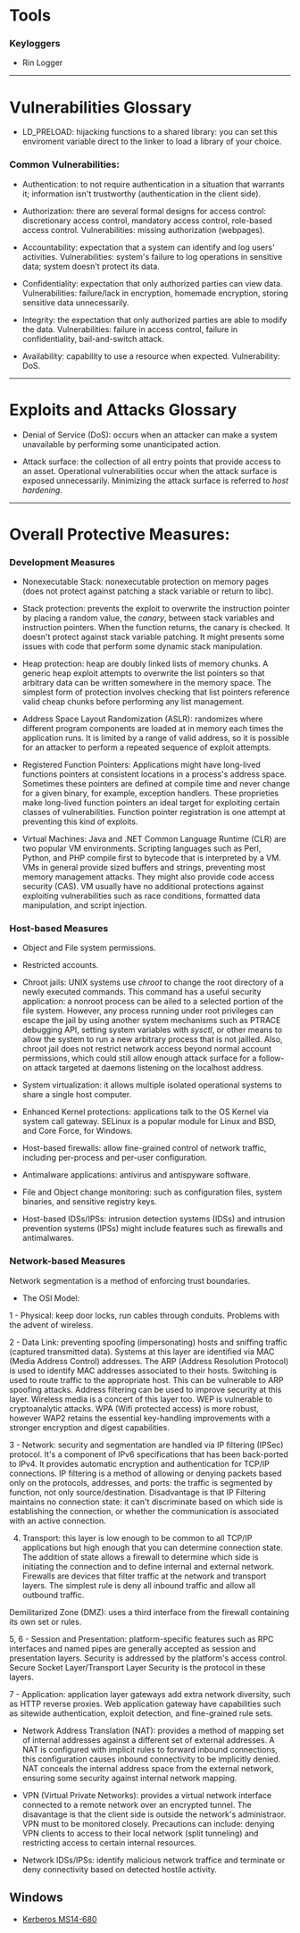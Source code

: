 
# Tools

### Keyloggers
* Rin Logger


---



# Vulnerabilities Glossary

* LD_PRELOAD: hijacking functions to a shared library: you can set this enviroment variable direct to the linker to load a library of your choice.

### Common Vulnerabilities:

* Authentication: to not require authentication in a situation that warrants it; information isn't trustworthy (authentication in the client side).

* Authorization: there are several formal designs for access control: discretionary access control, mandatory access control, role-based access control. Vulnerabilities: missing authorization (webpages).

* Accountability: expectation that a system can identify and log users' activities. Vulnerabilities:  system's failure to log operations in sensitive data; system doesn't protect its data.

* Confidentiality: expectation that only authorized parties can view data. Vulnerabilities: failure/lack in encryption, homemade encryption, storing sensitive data unnecessarily.

* Integrity: the expectation that only authorized parties are able to modify the data. Vulnerabilities: failure in access control, failure in confidentiality, bail-and-switch attack.

* Availability: capability to use a resource when expected. Vulnerability: DoS.







---

# Exploits and Attacks Glossary

* Denial of Service (DoS): occurs when an attacker can make a system unavailable by performing some unanticipated action.

* Attack surface: the collection of all entry points that provide access to an asset. Operational vulnerabilities occur when the attack surface is exposed unnecessarily. Minimizing the attack surface is referred to *host hardening*.


---

# Overall Protective Measures:

### Development Measures

* Nonexecutable Stack: nonexecutable protection on memory pages (does not protect against patching a stack variable or return to libc).

* Stack protection: prevents the exploit to overwrite the instruction pointer by placing a random value, the *canary*, between stack variables and instruction pointers. When the function returns, the canary is checked. It doesn't protect against stack variable patching. It might presents some issues with code that perform some dynamic stack manipulation.

* Heap protection: heap are doubly linked lists of memory chunks. A generic heap exploit attempts to overwrite the list pointers so that arbitrary data can be written somewhere in the memory space. The simplest form of protection involves checking that list pointers reference valid cheap chunks before performing any list management.

* Address Space Layout Randomization (ASLR): randomizes where different program components are loaded at in memory each times the application runs. It is limited by a range of valid address, so it is possible for an attacker to perform a repeated sequence of exploit attempts.

* Registered Function Pointers: Applications might have long-lived functions pointers at consistent locations in a process's address space. Sometimes these pointers are defined at compile time and never change for a given binary, for example, exception handlers. These proprieties make long-lived function pointers an ideal target for exploiting certain classes of vulnerabilities. Function pointer registration is one attempt at preventing this kind of exploits.

* Virtual Machines: Java and .NET Common Language Runtime (CLR) are two popular VM environments. Scripting languages such as Perl, Python, and PHP compile first to bytecode that is interpreted by a VM. VMs in general provide sized buffers and strings, preventing most memory management attacks. They might also provide code access security (CAS). VM usually have no additional protections against exploiting vulnerabilities such as race conditions, formatted data manipulation, and script injection.

### Host-based Measures

* Object and File system permissions.

* Restricted accounts.

* Chroot jails: UNIX systems use *chroot* to change the root directory of a newly executed commands. This command has a useful security application: a nonroot process can be ailed to a selected portion of the file system. However, any process running under root privileges can escape the jail by using another system mechanisms such as PTRACE debugging API, setting system variables with *sysctl*, or other means to allow the system to run a new arbitrary process that is not jailled. Also, chroot jail does not restrict network access beyond normal account permissions, which could still allow enough attack surface for a follow-on attack targeted at daemons listening on the localhost address.

* System virtualization: it allows multiple isolated operational systems to share a single host computer.

* Enhanced Kernel protections: applications talk to the OS Kernel via system call gateway. SELinux is a popular module for Linux and BSD, and Core Force, for Windows.

* Host-based firewalls: allow fine-grained control of network traffic, including per-process and per-user configuration.

* Antimalware applications: antivirus and antispyware software.

* File and Object change monitoring:  such as configuration files, system binaries, and sensitive registry keys.

* Host-based IDSs/IPSs: intrusion detection systems (IDSs) and intrusion prevention systems (IPSs) might include features such as firewalls and antimalwares.


### Network-based Measures

Network segmentation is a method of enforcing trust boundaries.

* The OSI Model:

1 - Physical: keep door locks, run cables through conduits. Problems with the advent of wireless.

2 - Data Link: preventing spoofing (impersonating) hosts and sniffing traffic (captured transmitted data). Systems at this layer are identified via MAC (Media Address Control) addresses. The ARP (Address Resolution Protocol) is used to identify MAC addresses associated to their hosts. Switching is used to route traffic to the appropriate host. This can be vulnerable to ARP spoofing attacks. Address filtering can be used to improve security at this layer. Wireless media is a concert of this layer too. WEP is vulnerable to cryptoanalytic attacks. WPA (Wifi protected access) is more robust, however WAP2 retains the essential key-handling improvements with a stronger encryption and digest capabilities.

3 - Network: security and segmentation are handled via IP filtering (IPSec) protocol.  It's a component of IPv6 specifications that has been back-ported to IPv4. It provides automatic encryption and authentication for TCP/IP connections. IP filtering is a method of allowing or denying packets based only on the protocols, addresses, and ports: the traffic is segmented by function, not only source/destination. Disadvantage is that IP Filtering maintains no connection state: it can't discriminate based on which side is establishing the connection, or whether the communication is associated with an active connection.

4. Transport: this layer is low enough to be common to all TCP/IP applications but high enough that you can determine connection state. The addition of state allows a firewall to determine  which side is initiating the connection and to define internal and external network. Firewalls are devices that filter traffic at the network and transport layers. The simplest rule is deny all inbound traffic and allow all outbound traffic.

Demilitarized Zone (DMZ): uses a third interface from the firewall containing its own set or rules.

5, 6 - Session and Presentation: platform-specific features such as RPC interfaces and named pipes are generally accepted as session and presentation layers. Security is addressed by the platform's access control. Secure Socket Layer/Transport Layer Security is the protocol in these layers.

7 - Application: application layer gateways add extra network diversity, such as HTTP reverse proxies. Web application gateway have capabilities such as sitewide authentication, exploit detection, and fine-grained rule sets.


* Network Address Translation (NAT): provides a method of mapping set of internal addresses against a different set of external addresses. A NAT is configured with implicit rules to forward inbound connections, this configuration causes inbound connectivity to be implicitly denied. NAT conceals the internal address space from the external network, ensuring some security against internal network mapping.

* VPN (Virtual Private Networks): provides a virtual network interface connected to a remote network over an encrypted tunnel. The disavantage is that the client side is outside the network's administraor.  VPN must to be monitored closely. Precautions can include: denying VPN clients to access to their local network (split tunneling) and restricting access to certain internal resources.

* Network IDSs/IPSs: identify malicious network traffice and terminate or deny connectivity based on detected hostile activity.

## Windows

* [Kerberos MS14-680 ](https://github.com/bidord/pykek)

